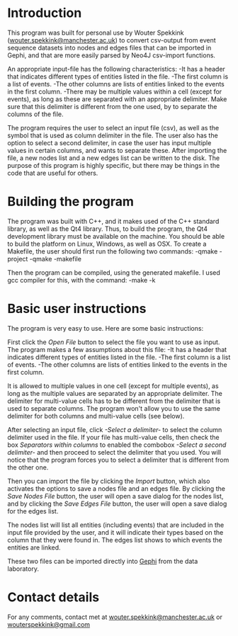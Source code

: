 # Introduction
This program was built for personal use by Wouter Spekkink (wouter.spekkink@manchester.ac.uk) to convert csv-output from event sequence datasets into nodes and edges files that can be imported in Gephi, and that are more easily parsed by Neo4J csv-import functions. 

An appropriate input-file has the following characteristics:
	-It has a header that indicates different types of entities listed in the file.
	-The first column is a list of events.
	-The other columns are lists of entities linked to the events in the first column.
	-There may be multiple values within a cell (except for events), as long as these are separated with an appropriate delimiter. Make sure that this delimiter is different from the one used, by to separate the columns of the file.

The program requires the user to select an input file (csv), as well as the symbol that is used as column delimiter in the file. The user also has the option to select a second delimiter, in case the user has input multiple values in certain columns, and wants to separate these. After importing the file, a new nodes list and a new edges list can be written to the disk.
The purpose of this program is highly specific, but there may be things in the code that are useful for others. 

# Building the program
The program was built with C++, and it makes used of the C++ standard library, as well as the Qt4 library. Thus, to build the program, the Qt4 development library must be available on the machine. You should be able to build the platform on Linux, Windows, as well as OSX. To create a Makefile, the user should first run the following two commands:
	-qmake -project
	-qmake -makefile
	
Then the program can be compiled, using the generated makefile. I used gcc compiler for this, with the command:
	-make -k
	
# Basic user instructions
The program is very easy to use. Here are some basic instructions:

First click the *Open File* button to select the file you want to use as input. The program makes a few assumptions about this file:
	-It has a header that indicates different types of entities listed in the file.
	-The first column is a list of events.
	-The other columns are lists of entities linked to the events in the first column.
	
It is allowed to multiple values in one cell (except for multiple events), as long as the multiple values are separated by an appropriate delimiter. The delimiter for multi-value cells has to be different from the delimiter that is used to separate columns. The program won't allow you to use the same delimiter for both columns and multi-value cells (see below).

After selecting an input file, click *-Select a delimiter-* to select the column delimiter used in the file. If your file has multi-value cells, then check the box *Separators within columns* to enabled the combobox *-Select a second delimiter-* and then proceed to select the delimiter that you used. You will notice that the program forces you to select a delimiter that is different from the other one.

Then you can import the file by clicking the *Import* button, which also activates the options to save a nodes file and an edges file. By clicking the *Save Nodes File* button, the user will open a save dialog for the nodes list, and by clicking the *Save Edges File* button, the user will open a save dialog for the edges list. 

The nodes list will list all entities (including events) that are included in the input file provided by the user, and it will indicate their types based on the column that they were found in. The edges list shows to which events the entities are linked. 

These two files can be imported directly into [Gephi](http://www.gephi.org) from the data laboratory.

# Contact details
For any comments, contact met at wouter.spekkink@manchester.ac.uk or wouterspekkink@gmail.com

